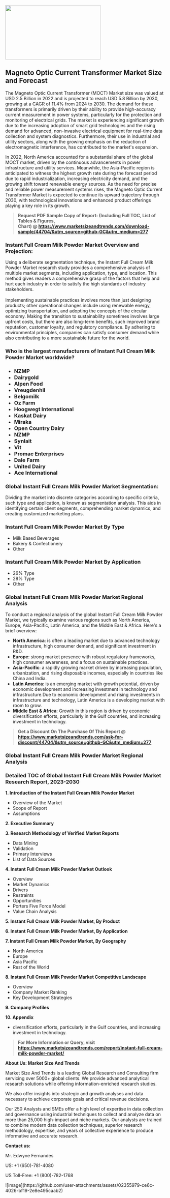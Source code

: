 <p><img class="alignnone size-medium wp-image-20088" src="https://ffe5etoiles.com/wp-content/uploads/2024/12/MST1-300x171.png" alt="" width="300" height="171" /></p><h2>Magneto Optic Current Transformer Market Size and Forecast</h2><p>The Magneto Optic Current Transformer (MOCT) Market size was valued at USD 2.5 Billion in 2022 and is projected to reach USD 5.8 Billion by 2030, growing at a CAGR of 11.4% from 2024 to 2030. The demand for these transformers is primarily driven by their ability to provide high-accuracy current measurement in power systems, particularly for the protection and monitoring of electrical grids. The market is experiencing significant growth due to the increasing adoption of smart grid technologies and the rising demand for advanced, non-invasive electrical equipment for real-time data collection and system diagnostics. Furthermore, their use in industrial and utility sectors, along with the growing emphasis on the reduction of electromagnetic interference, has contributed to the market's expansion.</p><p>In 2022, North America accounted for a substantial share of the global MOCT market, driven by the continuous advancements in power infrastructure and utility services. Meanwhile, the Asia-Pacific region is anticipated to witness the highest growth rate during the forecast period due to rapid industrialization, increasing electricity demand, and the growing shift toward renewable energy sources. As the need for precise and reliable power measurement systems rises, the Magneto Optic Current Transformer Market is expected to continue its upward trajectory through 2030, with technological innovations and enhanced product offerings playing a key role in its growth.</p></p><blockquote id="" class=""><strong>Request PDF Sample Copy of Report: (Including Full TOC, List of Tables &amp; Figures, Chart)&nbsp;@&nbsp;<strong><a href="https://www.marketsizeandtrends.com/download-sample/44704/&utm_source=github-GC&utm_medium=277" target="_blank">https://www.marketsizeandtrends.com/download-sample/44704/&utm_source=github-GC&utm_medium=277</a></strong></strong></blockquote><h3 id="" class="">Instant Full Cream Milk Powder Market&nbsp;Overview and Projection:</h3><p id="" class="">Using a deliberate segmentation technique, the Instant Full Cream Milk Powder Market research study provides a comprehensive analysis of multiple market segments, including application, type, and location. This method gives readers a comprehensive grasp of the factors that help and hurt each industry in order to satisfy the high standards of industry stakeholders. <br /> <br />Implementing sustainable practices involves more than just designing products; other operational changes include using renewable energy, optimizing transportation, and adopting the concepts of the circular economy. Making the transition to sustainability sometimes involves large upfront costs, but there are also long-term benefits, such improved brand reputation, customer loyalty, and regulatory compliance. By adhering to environmental principles, companies can satisfy consumer demand while also contributing to a more sustainable future for the world.</p><h3 id="" class="">Who is the largest manufacturers of&nbsp;Instant Full Cream Milk Powder Market worldwide?</h3><h3 class=""><p><ul><li>NZMP </li><li> Dairygold </li><li> Alpen Food </li><li> Vreugdenhil </li><li> Belgomilk </li><li> Oz Farm </li><li> Hoogwegt International </li><li> Kaskat Dairy </li><li> Miraka </li><li> Open Country Dairy </li><li> NZMP </li><li> Synlait </li><li> Vit </li><li> Promac Enterprises </li><li> Dale Farm </li><li> United Dairy </li><li> Ace International</li></ul></p></h3><h3 id="" class="">Global&nbsp;Instant Full Cream Milk Powder Market Segmentation:</h3><p id="" class="">Dividing the market into discrete categories according to specific criteria, such type and application, is known as segmentation analysis. This aids in identifying certain client segments, comprehending market dynamics, and creating customized marketing plans.</p><h3 id="" class="">Instant Full Cream Milk Powder Market&nbsp;By Type</h3><p><p><ul><li>Milk Based Beverages </li><li> Bakery & Confectionery </li><li> Other</p></li></ul></p></p><h3 id="" class="">Instant Full Cream Milk Powder Market&nbsp;By Application</h3><p class=""><p><ul><li>26% Type </li><li> 28% Type </li><li> Other</li></ul></p></p><h3 id="" class="">Global Instant Full Cream Milk Powder Market Regional Analysis</h3><p id="" class="">To conduct a regional analysis of the global Instant Full Cream Milk Powder Market, we typically examine various regions such as North America, Europe, Asia-Pacific, Latin America, and the Middle East &amp; Africa. Here's a brief overview:</p><ul><li><strong>North America</strong>: is often a leading market due to advanced technology infrastructure, high consumer demand, and significant investment in R&amp;D.</li><li><strong>Europe</strong>: strong market presence with robust regulatory frameworks, high consumer awareness, and a focus on sustainable practices.</li><li><strong>Asia-Pacific</strong>: a rapidly growing market driven by increasing population, urbanization, and rising disposable incomes, especially in countries like China and India.</li><li><strong>Latin America</strong>: is an emerging market with growth potential, driven by economic development and increasing investment in technology and infrastructure.Due to economic development and rising investments in infrastructure and technology, Latin America is a developing market with room to grow.</li><li><strong>Middle East &amp; Africa</strong>: Growth in this region is driven by economic diversification efforts, particularly in the Gulf countries, and increasing investment in technology.</li></ul><blockquote id="" class=""><strong>Get a Discount On The Purchase Of This Report @ <strong><a href="https://www.marketsizeandtrends.com/ask-for-discount/44704/&utm_source=github-GC&utm_medium=277" target="_blank">https://www.marketsizeandtrends.com/ask-for-discount/44704/&utm_source=github-GC&utm_medium=277</a></strong></strong></blockquote><h3 id="" class="">Global Instant Full Cream Milk Powder Market Regional Analysis</h3><h3 id="" class="">Detailed TOC of Global Instant Full Cream Milk Powder Market Research Report, 2023-2030</h3><p id="" class=""><strong>1. Introduction of the Instant Full Cream Milk Powder Market</strong></p><ul><li>Overview of the Market</li><li>Scope of Report</li><li>Assumptions</li></ul><p id="" class=""><strong>2. Executive Summary</strong></p><p id="" class=""><strong>3. Research Methodology of Verified Market Reports</strong></p><ul><li>Data Mining</li><li>Validation</li><li>Primary Interviews</li><li>List of Data Sources</li></ul><p id="" class=""><strong>4. Instant Full Cream Milk Powder Market Outlook</strong></p><ul><li>Overview</li><li>Market Dynamics</li><li>Drivers</li><li>Restraints</li><li>Opportunities</li><li>Porters Five Force Model</li><li>Value Chain Analysis</li></ul><p id="" class=""><strong>5. Instant Full Cream Milk Powder Market, By Product</strong></p><p id="" class=""><strong>6. Instant Full Cream Milk Powder Market, By Application</strong></p><p id="" class=""><strong>7. Instant Full Cream Milk Powder Market, By Geography</strong></p><ul><li>North America</li><li>Europe</li><li>Asia Pacific</li><li>Rest of the World</li></ul><p id="" class=""><strong>8. Instant Full Cream Milk Powder Market Competitive Landscape</strong></p><ul><li>Overview</li><li>Company Market Ranking</li><li>Key Development Strategies</li></ul><p id="" class=""><strong>9. Company Profiles</strong></p><p id="" class=""><strong>10. Appendix</strong></p><ul><li>diversification efforts, particularly in the Gulf countries, and increasing investment in technology.</li></ul><blockquote id="" class=""><strong>For More Information or Query, visit <strong><strong><a href="https://www.marketsizeandtrends.com/report/instant-full-cream-milk-powder-market/" target="_blank">https://www.marketsizeandtrends.com/report/instant-full-cream-milk-powder-market/</a></strong></strong></strong></blockquote><p id="" class=""><strong>About Us: Market Size And Trends</strong></p><p id="" class="">Market Size And Trends is a leading Global Research and Consulting firm servicing over 5000+ global clients. We provide advanced analytical research solutions while offering information-enriched research studies.</p><p id="" class="">We also offer insights into strategic and growth analyses and data necessary to achieve corporate goals and critical revenue decisions.</p><p id="" class="">Our 250 Analysts and SMEs offer a high level of expertise in data collection and governance using industrial techniques to collect and analyze data on more than 25,000 high-impact and niche markets. Our analysts are trained to combine modern data collection techniques, superior research methodology, expertise, and years of collective experience to produce informative and accurate research.</p><p id="" class=""><strong>Contact us:</strong></p><p id="" class="">Mr. Edwyne Fernandes</p><p id="" class="">US: +1 (650)-781-4080</p><p id="" class="">US Toll-Free: +1 (800)-782-1768</p>
![image](https://github.com/user-attachments/assets/02355979-ce6c-4026-bf19-2e8e495caab2)
